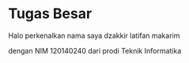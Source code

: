 # Tugas Besar


Halo perkenalkan nama saya dzakkir latifan makarim


dengan NIM 120140240 dari prodi Teknik Informatika
